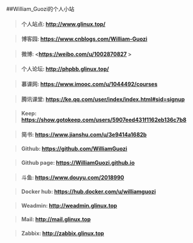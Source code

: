##William_Guozi的个人小站

>#### 个人站点: <http://www.glinux.top/>
####
>#### 博客园: <https://www.cnblogs.com/William-Guozi>
####
>#### 微博: <https://weibo.com/u/1002870827 >
####
>#### 个人论坛: <http://phpbb.glinux.top/>
####
>#### 慕课网: <https://www.imooc.com/u/1044492/courses>
####
>#### 腾讯课堂: <https://ke.qq.com/user/index/index.html#sid=signup>
####
>#### Keep: <https://show.gotokeep.com/users/5907eed431f1162eb136c7b8>
####
>#### 简书: <https://www.jianshu.com/u/3e9414a1682b>
####
>#### Github: <https://github.com/WilliamGuozi>
####
>#### Github page: <https://WilliamGuozi.github.io>
####
>#### 斗鱼: <https://www.douyu.com/2018990>
####
>#### Docker hub: <https://hub.docker.com/u/williamguozi>
####
>#### Weadmin: <http://weadmin.glinux.top>
####
>#### Mail: <http://mail.glinux.top>
####
>#### Zabbix: <http://zabbix.glinux.top>
